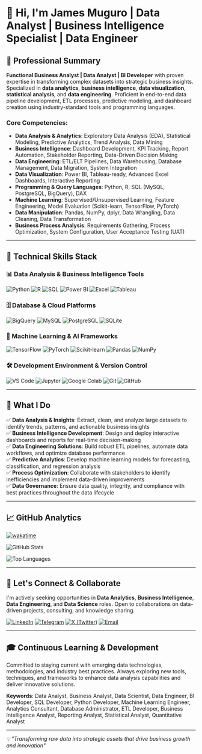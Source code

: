 # 👋 Hi, I'm James Muguro | Data Analyst | Business Intelligence Specialist | Data Engineer

## 🎯 Professional Summary

**Functional Business Analyst | Data Analyst | BI Developer** with proven expertise in transforming complex datasets into strategic business insights. Specialized in **data analytics**, **business intelligence**, **data visualization**, **statistical analysis**, and **data engineering**. Proficient in end-to-end data pipeline development, ETL processes, predictive modeling, and dashboard creation using industry-standard tools and programming languages.

### Core Competencies:
- **Data Analysis & Analytics**: Exploratory Data Analysis (EDA), Statistical Modeling, Predictive Analytics, Trend Analysis, Data Mining
- **Business Intelligence**: Dashboard Development, KPI Tracking, Report Automation, Stakeholder Reporting, Data-Driven Decision Making
- **Data Engineering**: ETL/ELT Pipelines, Data Warehousing, Database Management, Data Migration, System Integration
- **Data Visualization**: Power BI, Tableau-ready, Advanced Excel Dashboards, Interactive Reporting
- **Programming & Query Languages**: Python, R, SQL (MySQL, PostgreSQL, BigQuery), DAX
- **Machine Learning**: Supervised/Unsupervised Learning, Feature Engineering, Model Evaluation (Scikit-learn, TensorFlow, PyTorch)
- **Data Manipulation**: Pandas, NumPy, dplyr, Data Wrangling, Data Cleaning, Data Transformation
- **Business Process Analysis**: Requirements Gathering, Process Optimization, System Configuration, User Acceptance Testing (UAT)

---

## 💼 Technical Skills Stack

### 📊 Data Analysis & Business Intelligence Tools
![Python](https://img.shields.io/badge/Python-3776AB?style=for-the-badge&logo=python&logoColor=white)
![R](https://img.shields.io/badge/R-276DC3?style=for-the-badge&logo=r&logoColor=white)
![SQL](https://img.shields.io/badge/SQL-4479A1?style=for-the-badge&logo=mysql&logoColor=white)
![Power BI](https://img.shields.io/badge/Power_BI-F2C811?style=for-the-badge&logo=powerbi&logoColor=black)
![Excel](https://img.shields.io/badge/Microsoft_Excel-217346?style=for-the-badge&logo=microsoftexcel&logoColor=white)
![Tableau](https://img.shields.io/badge/Tableau-E97627?style=for-the-badge&logo=tableau&logoColor=white)

### 🗄️ Database & Cloud Platforms
![BigQuery](https://img.shields.io/badge/Google_BigQuery-4285F4?style=for-the-badge&logo=googlebigquery&logoColor=white)
![MySQL](https://img.shields.io/badge/MySQL-4479A1?style=for-the-badge&logo=mysql&logoColor=white)
![PostgreSQL](https://img.shields.io/badge/PostgreSQL-336791?style=for-the-badge&logo=postgresql&logoColor=white)
![SQLite](https://img.shields.io/badge/SQLite-003B57?style=for-the-badge&logo=sqlite&logoColor=white)

### 🤖 Machine Learning & AI Frameworks
![TensorFlow](https://img.shields.io/badge/TensorFlow-FF6F00?style=for-the-badge&logo=tensorflow&logoColor=white)
![PyTorch](https://img.shields.io/badge/PyTorch-EE4C2C?style=for-the-badge&logo=pytorch&logoColor=white)
![Scikit-learn](https://img.shields.io/badge/Scikit--learn-F7931E?style=for-the-badge&logo=scikitlearn&logoColor=white)
![Pandas](https://img.shields.io/badge/Pandas-150458?style=for-the-badge&logo=pandas&logoColor=white)
![NumPy](https://img.shields.io/badge/NumPy-013243?style=for-the-badge&logo=numpy&logoColor=white)

### 🛠️ Development Environment & Version Control
![VS Code](https://img.shields.io/badge/VS_Code-007ACC?style=for-the-badge&logo=visualstudiocode&logoColor=white)
![Jupyter](https://img.shields.io/badge/Jupyter-F37626?style=for-the-badge&logo=jupyter&logoColor=white)
![Google Colab](https://img.shields.io/badge/Google_Colab-F9AB00?style=for-the-badge&logo=googlecolab&logoColor=white)
![Git](https://img.shields.io/badge/Git-F05032?style=for-the-badge&logo=git&logoColor=white)
![GitHub](https://img.shields.io/badge/GitHub-181717?style=for-the-badge&logo=github&logoColor=white)

---

## 🚀 What I Do

✅ **Data Analysis & Insights**: Extract, clean, and analyze large datasets to identify trends, patterns, and actionable business insights  
✅ **Business Intelligence Development**: Design and deploy interactive dashboards and reports for real-time decision-making  
✅ **Data Engineering Solutions**: Build robust ETL pipelines, automate data workflows, and optimize database performance  
✅ **Predictive Analytics**: Develop machine learning models for forecasting, classification, and regression analysis  
✅ **Process Optimization**: Collaborate with stakeholders to identify inefficiencies and implement data-driven improvements  
✅ **Data Governance**: Ensure data quality, integrity, and compliance with best practices throughout the data lifecycle

---

## 📈 GitHub Analytics

[![wakatime](https://wakatime.com/badge/user/018d7806-afc3-49ef-9b91-35948228c15f.svg)](https://wakatime.com/@018d7806-afc3-49ef-9b91-35948228c15f)

![GitHub Stats](https://github-readme-stats.vercel.app/api?username=James-Muguro&show_icons=true&theme=radical&hide_rank=true&include_all_commits=true&count_private=true)

![Top Languages](https://github-readme-stats.vercel.app/api/top-langs/?username=James-Muguro&layout=compact&theme=radical&langs_count=8)

<!--START_SECTION:waka-->
<!--END_SECTION:waka-->

---

## 🤝 Let's Connect & Collaborate

I'm actively seeking opportunities in **Data Analytics**, **Business Intelligence**, **Data Engineering**, and **Data Science** roles. Open to collaborations on data-driven projects, consulting, and knowledge sharing.

[![LinkedIn](https://img.shields.io/badge/LinkedIn-0077B5?style=for-the-badge&logo=linkedin&logoColor=white)](https://www.linkedin.com/in/james-muguro/)
[![Telegram](https://img.shields.io/badge/Telegram-26A5E4?style=for-the-badge&logo=telegram&logoColor=white)](https://t.me/mugurojk)
[![X (Twitter)](https://img.shields.io/badge/X-000000?style=for-the-badge&logo=x&logoColor=white)](https://twitter.com/Itskamandem)
[![Email](https://img.shields.io/badge/Email-D14836?style=for-the-badge&logo=gmail&logoColor=white)](mailto:your.email@example.com)

---

## 🎓 Continuous Learning & Development

Committed to staying current with emerging data technologies, methodologies, and industry best practices. Always exploring new tools, techniques, and frameworks to enhance data analysis capabilities and deliver innovative solutions.

**Keywords**: Data Analyst, Business Analyst, Data Scientist, Data Engineer, BI Developer, SQL Developer, Python Developer, Machine Learning Engineer, Analytics Consultant, Database Administrator, ETL Developer, Business Intelligence Analyst, Reporting Analyst, Statistical Analyst, Quantitative Analyst

---

*💡 "Transforming raw data into strategic assets that drive business growth and innovation"*

<!--
**James-Muguro/James-Muguro** is a ✨ _special_ ✨ repository because its `README.md` appears on your GitHub profile.
-->
